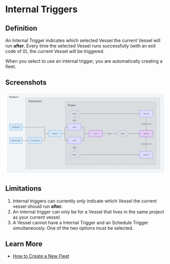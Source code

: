 # Internal Triggers

## Definition

An Internal Trigger indicates which selected Vessel the current Vessel will run **after**. Every time the selected Vessel runs successfully \(with an exit code of 0\), the current Vessel will be triggered.

When you select to use an internal trigger, you are automatically creating a fleet.

## Screenshots

![](../../../.gitbook/assets/image%20%2871%29.png)

## Limitations

1. Internal triggers can currently only indicate which Vessel the current vessel should run **after.**
2. An internal trigger can only be for a Vessel that lives in the same project as your current vessel.
3. A Vessel cannot have a Internal Trigger and an Schedule Trigger simultaneously. One of the two options must be selected.

## **Learn More**

* [How to Create a New Fleet](../../../how-tos/fleets/how-to-create-a-new-fleet.md)

